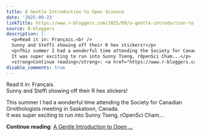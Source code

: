 ```yaml
---
title: A Gentle Introduction to Open Science
date: '2025-09-23'
linkTitle: https://www.r-bloggers.com/2025/09/a-gentle-introduction-to-open-science/
source: R-bloggers
description: |-
  <p>Read it in: Français.<br />
  Sunny and Steffi showing off their R hex stickers!</p>
  <p>This summer I had a wonderful time attending the Society for Canadian Ornithologists meeting in Saskatoon, Canada.<br />
  It was super exciting to run into Sunny Tseng, rOpenSci Cham...</p>
  <strong>Continue reading</strong>: <a href="https://www.r-bloggers.com/2025/09/a-gentle-introduction-to-open-science/">A Gentle Introduction to Open ...
disable_comments: true
---
```

<p>Read it in: Français.<br />
Sunny and Steffi showing off their R hex stickers!</p>
<p>This summer I had a wonderful time attending the Society for Canadian Ornithologists meeting in Saskatoon, Canada.<br />
It was super exciting to run into Sunny Tseng, rOpenSci Cham...</p>
<strong>Continue reading</strong>: <a href="https://www.r-bloggers.com/2025/09/a-gentle-introduction-to-open-science/">A Gentle Introduction to Open ...